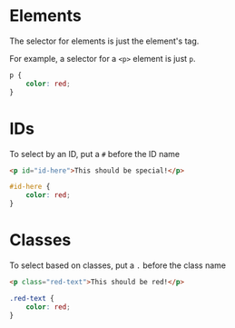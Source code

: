 
# Elements

The selector for elements is just the element's tag.

For example, a selector for a `<p>` element is just `p`. 

```css
p {
    color: red;
}
```

# IDs

To select by an ID, put a `#` before the ID name

```html
<p id="id-here">This should be special!</p>
```
```css
#id-here {
    color: red;
}
```

# Classes

To select based on classes, put a `.` before the class name

```html
<p class="red-text">This should be red!</p>
```
```css
.red-text {
    color: red;
}
```